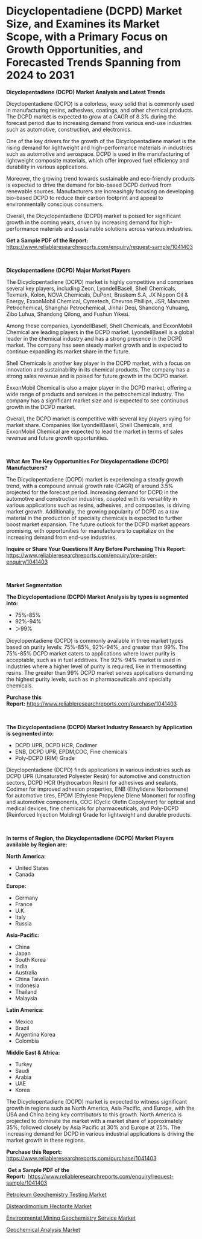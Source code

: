 <p><h1>Dicyclopentadiene (DCPD) Market Size, and Examines its Market Scope, with a Primary Focus on Growth Opportunities, and Forecasted Trends Spanning from 2024 to 2031</h1></p><p><strong>Dicyclopentadiene (DCPD) Market Analysis and Latest Trends</strong></p>
<p><p>Dicyclopentadiene (DCPD) is a colorless, waxy solid that is commonly used in manufacturing resins, adhesives, coatings, and other chemical products. The DCPD market is expected to grow at a CAGR of 8.3% during the forecast period due to increasing demand from various end-use industries such as automotive, construction, and electronics.</p><p>One of the key drivers for the growth of the Dicyclopentadiene market is the rising demand for lightweight and high-performance materials in industries such as automotive and aerospace. DCPD is used in the manufacturing of lightweight composite materials, which offer improved fuel efficiency and durability in various applications.</p><p>Moreover, the growing trend towards sustainable and eco-friendly products is expected to drive the demand for bio-based DCPD derived from renewable sources. Manufacturers are increasingly focusing on developing bio-based DCPD to reduce their carbon footprint and appeal to environmentally conscious consumers.</p><p>Overall, the Dicyclopentadiene (DCPD) market is poised for significant growth in the coming years, driven by increasing demand for high-performance materials and sustainable solutions across various industries.</p></p>
<p><strong>Get a Sample PDF of the Report:&nbsp;</strong> <a href="https://www.reliableresearchreports.com/enquiry/request-sample/1041403">https://www.reliableresearchreports.com/enquiry/request-sample/1041403</a></p>
<p>&nbsp;</p>
<p><strong>Dicyclopentadiene (DCPD) Major Market Players</strong></p>
<p><p>The Dicyclopentadiene (DCPD) market is highly competitive and comprises several key players, including Zeon, LyondellBasell, Shell Chemicals, Texmark, Kolon, NOVA Chemicals, DuPont, Braskem S.A, JX Nippon Oil & Energy, ExxonMobil Chemical, Cymetech, Chevron Phillips, JSR, Maruzen Petrochemical, Shanghai Petrochemical, Jinhai Deqi, Shandong Yuhuang, Zibo Luhua, Shandong Qilong, and Fushun Yikesi.</p><p>Among these companies, LyondellBasell, Shell Chemicals, and ExxonMobil Chemical are leading players in the DCPD market. LyondellBasell is a global leader in the chemical industry and has a strong presence in the DCPD market. The company has seen steady market growth and is expected to continue expanding its market share in the future.</p><p>Shell Chemicals is another key player in the DCPD market, with a focus on innovation and sustainability in its chemical products. The company has a strong sales revenue and is poised for future growth in the DCPD market.</p><p>ExxonMobil Chemical is also a major player in the DCPD market, offering a wide range of products and services in the petrochemical industry. The company has a significant market size and is expected to see continuous growth in the DCPD market.</p><p>Overall, the DCPD market is competitive with several key players vying for market share. Companies like LyondellBasell, Shell Chemicals, and ExxonMobil Chemical are expected to lead the market in terms of sales revenue and future growth opportunities.</p></p>
<p>&nbsp;</p>
<p><strong>What Are The Key Opportunities For Dicyclopentadiene (DCPD) Manufacturers?</strong></p>
<p><p>The Dicyclopentadiene (DCPD) market is experiencing a steady growth trend, with a compound annual growth rate (CAGR) of around 3.5% projected for the forecast period. Increasing demand for DCPD in the automotive and construction industries, coupled with its versatility in various applications such as resins, adhesives, and composites, is driving market growth. Additionally, the growing popularity of DCPD as a raw material in the production of specialty chemicals is expected to further boost market expansion. The future outlook for the DCPD market appears promising, with opportunities for manufacturers to capitalize on the increasing demand from end-use industries.</p></p>
<p><strong>Inquire or Share Your Questions If Any Before Purchasing This Report:</strong> <a href="https://www.reliableresearchreports.com/enquiry/pre-order-enquiry/1041403">https://www.reliableresearchreports.com/enquiry/pre-order-enquiry/1041403</a></p>
<p>&nbsp;</p>
<p><strong>Market Segmentation</strong></p>
<p><strong>The Dicyclopentadiene (DCPD) Market Analysis by types is segmented into:</strong></p>
<p><ul><li>75%-85%</li><li>92%-94%</li><li>＞99%</li></ul></p>
<p><p>Dicyclopentadiene (DCPD) is commonly available in three market types based on purity levels: 75%-85%, 92%-94%, and greater than 99%. The 75%-85% DCPD market caters to applications where lower purity is acceptable, such as in fuel additives. The 92%-94% market is used in industries where a higher level of purity is required, like in thermosetting resins. The greater than 99% DCPD market serves applications demanding the highest purity levels, such as in pharmaceuticals and specialty chemicals.</p></p>
<p><strong>Purchase this Report:&nbsp;</strong><a href="https://www.reliableresearchreports.com/purchase/1041403">https://www.reliableresearchreports.com/purchase/1041403</a></p>
<p>&nbsp;</p>
<p><strong>The Dicyclopentadiene (DCPD) Market Industry Research by Application is segmented into:</strong></p>
<p><ul><li>DCPD UPR, DCPD HCR, Codimer</li><li>ENB, DCPD UPR, EPDM,COC, Fine chemicals</li><li>Poly-DCPD (RIM) Grade</li></ul></p>
<p><p>Dicyclopentadiene (DCPD) finds applications in various industries such as DCPD UPR (Unsaturated Polyester Resin) for automotive and construction sectors, DCPD HCR (Hydrocarbon Resin) for adhesives and sealants, Codimer for improved adhesion properties, ENB (Ethylidene Norbornene) for automotive tires, EPDM (Ethylene Propylene Diene Monomer) for roofing and automotive components, COC (Cyclic Olefin Copolymer) for optical and medical devices, fine chemicals for pharmaceuticals, and Poly-DCPD (Reinforced Injection Molding) Grade for lightweight and durable products.</p></p>
<p>&nbsp;</p>
<p><strong>In terms of Region, the Dicyclopentadiene (DCPD) Market Players available by Region are:</strong></p>
<p>
    <p> <strong> North America: </strong>
        <ul>
            <li>United States</li>
            <li>Canada</li>
        </ul>
        </p> 
    <p> <strong> Europe: </strong>
        <ul>
            <li>Germany</li>
            <li>France</li>
            <li>U.K.</li>
            <li>Italy</li>
            <li>Russia</li>
        </ul>
        </p> 
    <p> <strong> Asia-Pacific: </strong>
        <ul>
            <li>China</li>
            <li>Japan</li>
            <li>South Korea</li>
            <li>India</li>
            <li>Australia</li>
            <li>China Taiwan</li>
            <li>Indonesia</li>
            <li>Thailand</li>
            <li>Malaysia</li>
        </ul>
        </p> 
    <p> <strong> Latin America: </strong>
        <ul>
            <li>Mexico</li>
            <li>Brazil</li>
            <li>Argentina Korea</li>
            <li>Colombia</li>
        </ul>
        </p> 
    <p> <strong> Middle East & Africa: </strong>
        <ul>
            <li>Turkey</li>
            <li>Saudi</li>
            <li>Arabia</li>
            <li>UAE</li>
            <li>Korea</li>
        </ul>
    </p>
    </p>
<p><p>The Dicyclopentadiene (DCPD) market is expected to witness significant growth in regions such as North America, Asia Pacific, and Europe, with the USA and China being key contributors to this growth. North America is projected to dominate the market with a market share of approximately 35%, followed closely by Asia Pacific at 30% and Europe at 25%. The increasing demand for DCPD in various industrial applications is driving the market growth in these regions.</p></p>
<p><strong>Purchase this Report: </strong><a href="https://www.reliableresearchreports.com/purchase/1041403">https://www.reliableresearchreports.com/purchase/1041403</a></p>
<p>&nbsp;<strong>Get a Sample PDF of the Report:&nbsp;&nbsp;</strong><a href="https://www.reliableresearchreports.com/enquiry/request-sample/1041403">https://www.reliableresearchreports.com/enquiry/request-sample/1041403</a></p>
<p><strong></strong></p>
<p><p><a href="https://view.publitas.com/reportprime-1/petroleum-geochemistry-testing-market-research-report-provides-critical-insights-that-can-help-shape-business-development-and-investment-strategies/">Petroleum Geochemistry Testing Market</a></p><p><a href="https://picayune-night-cbd.notion.site/Disteardimonium-Hectorite-Market-Share-Market-New-Trends-Analysis-Report-By-Type-By-Application--13fa347999bf436d9081dfb585115ed4">Disteardimonium Hectorite Market</a></p><p><a href="https://view.publitas.com/reportprime-1/environmental-mining-geochemistry-service-market-size-share-trends-analysis-report-by-material-by-type-by-end-user-by-region-and-segment-forecasts-2023-2030/">Environmental Mining Geochemistry Service Market</a></p><p><a href="https://view.publitas.com/reportprime-1/geochemical-analysis-market-challenges-opportunities-and-growth-drivers-and-major-market-players-forecasted-for-period-from-2023-2030/">Geochemical Analysis Market</a></p></p>